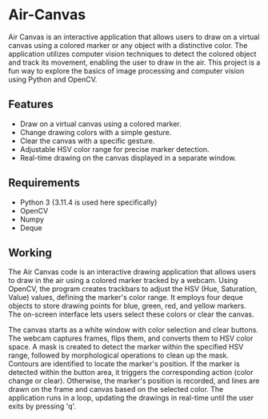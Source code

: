 # Air-Canvas


Air Canvas is an interactive application that allows users to draw on a virtual canvas using a colored marker or any object with a distinctive color. The application utilizes computer vision techniques to detect the colored object and track its movement, enabling the user to draw in the air. This project is a fun way to explore the basics of image processing and computer vision using Python and OpenCV.


## Features

- Draw on a virtual canvas using a colored marker.
- Change drawing colors with a simple gesture.
- Clear the canvas with a specific gesture.
- Adjustable HSV color range for precise marker detection.
- Real-time drawing on the canvas displayed in a separate window.

## Requirements

- Python 3 {3.11.4 is used here specifically}
- OpenCV
- Numpy
- Deque

## Working
The Air Canvas code is an interactive drawing application that allows users to draw in the air using a colored marker tracked by a webcam. Using OpenCV, the program creates trackbars to adjust the HSV (Hue, Saturation, Value) values, defining the marker's color range. It employs four deque objects to store drawing points for blue, green, red, and yellow markers. The on-screen interface lets users select these colors or clear the canvas.

The canvas starts as a white window with color selection and clear buttons. The webcam captures frames, flips them, and converts them to HSV color space. A mask is created to detect the marker within the specified HSV range, followed by morphological operations to clean up the mask. Contours are identified to locate the marker's position. If the marker is detected within the button area, it triggers the corresponding action (color change or clear). Otherwise, the marker's position is recorded, and lines are drawn on the frame and canvas based on the selected color. The application runs in a loop, updating the drawings in real-time until the user exits by pressing 'q'.

